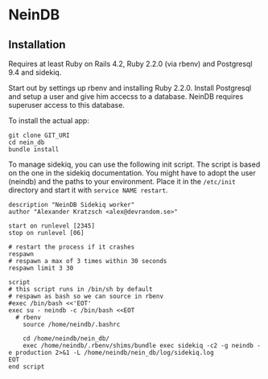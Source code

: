 NeinDB
======

Installation
------------

Requires at least Ruby on Rails 4.2, Ruby 2.2.0 (via rbenv) and Postgresql 9.4 and sidekiq.

Start out by settings up rbenv and installing Ruby 2.2.0.
Install Postgresql and setup a user and give him accecss to a database.
NeinDB requires superuser access to this database.

To install the actual app:
```
git clone GIT_URI
cd nein_db
bundle install
```

To manage sidekiq, you can use the following init script.
The script is based on the one in the sidekiq documentation.
You might have to adopt the user (neindb) and the paths to your environment.
Place it in the `/etc/init` directory and start it with `service NAME restart`.

```
description "NeinDB Sidekiq worker"
author "Alexander Kratzsch <alex@devrandom.se>"

start on runlevel [2345]
stop on runlevel [06]

# restart the process if it crashes
respawn
# respawn a max of 3 times within 30 seconds
respawn limit 3 30

script
# this script runs in /bin/sh by default
# respawn as bash so we can source in rbenv
#exec /bin/bash <<'EOT'
exec su - neindb -c /bin/bash <<EOT
  # rbenv
    source /home/neindb/.bashrc

    cd /home/neindb/nein_db/
    exec /home/neindb/.rbenv/shims/bundle exec sidekiq -c2 -g neindb -e production 2>&1 -L /home/neindb/nein_db/log/sidekiq.log
EOT
end script
```
